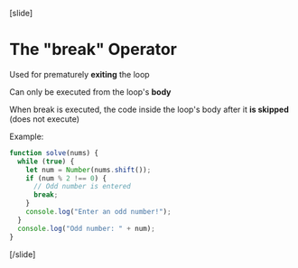 [slide]
# The "break" Operator
Used for prematurely **exiting** the loop

Can only be executed from the loop's **body**

When break is executed, the code inside the loop's body after it **is skipped** (does not execute)

Example:
```js
function solve(nums) {
  while (true) {
    let num = Number(nums.shift());
    if (num % 2 !== 0) {
      // Odd number is entered
      break;
    }
    console.log("Enter an odd number!");
  }
  console.log("Odd number: " + num);
}
```
[/slide]